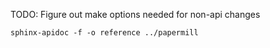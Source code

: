 TODO: Figure out make options needed for non-api changes

```
sphinx-apidoc -f -o reference ../papermill
```
